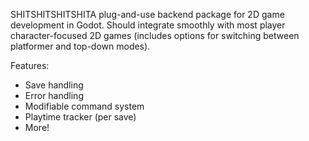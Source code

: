 SHITSHITSHITSHITA plug-and-use backend package for 2D game development in Godot. Should integrate smoothly with most player character-focused 2D games (includes options for switching between platformer and top-down modes).

Features:
- Save handling
- Error handling
- Modifiable command system
- Playtime tracker (per save)
- More!
